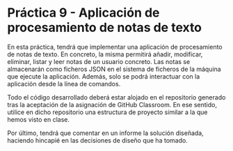 # Práctica 9 - Aplicación de procesamiento de notas de texto

En esta práctica, tendrá que implementar una aplicación de procesamiento de notas de texto. En concreto, la misma permitirá añadir, modificar, eliminar, listar y leer notas de un usuario concreto. Las notas se almacenarán como ficheros JSON en el sistema de ficheros de la máquina que ejecute la aplicación. Además, solo se podrá interactuar con la aplicación desde la línea de comandos.

Todo el código desarrollado deberá estar alojado en el repositorio generado tras la aceptación de la asignación de GitHub Classroom. En ese sentido, utilice en dicho repositorio una estructura de proyecto similar a la que hemos visto en clase.

Por último, tendrá que comentar en un informe la solución diseñada, haciendo hincapié en las decisiones de diseño que ha tomado.